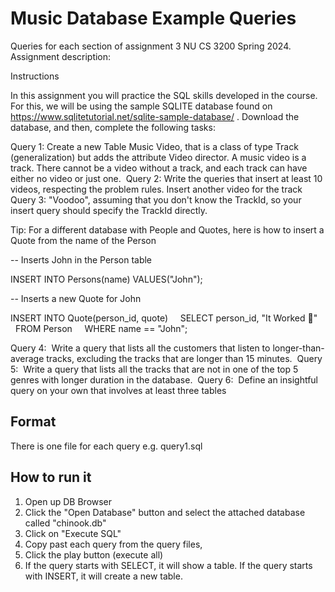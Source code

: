 # Music Database Example Queries

Queries for each section of assignment 3 NU CS 3200 Spring 2024. Assignment description:

  Instructions

  In this assignment you will practice the SQL skills developed in the course. For this, we will be using the sample SQLITE database found on https://www.sqlitetutorial.net/sqlite-sample-database/ . Download the database, and then, complete the following tasks:

  Query 1: Create a new Table Music Video, that is a class of type Track (generalization) but adds the attribute Video director. A music video is a track. There cannot be a video without a track, and each track can have either no video or just one. 
  Query 2: Write the queries that insert at least 10 videos, respecting the problem rules. Insert another video for the track
  Query 3: "Voodoo", assuming that you don't know the TrackId, so your insert query should specify the TrackId directly.

  Tip: For a different database with People and Quotes, here is how to insert a Quote from the name of the Person

  -- Inserts John in the Person table

  INSERT INTO Persons(name) VALUES("John");

  -- Inserts a new Quote for John

  INSERT INTO Quote(person_id, quote)
      SELECT person_id, "It Worked 🎉"
      FROM Person
      WHERE name == "John";

  Query 4:  Write a query that lists all the customers that listen to longer-than-average tracks, excluding the tracks that are longer than 15 minutes. 
  Query 5:  Write a query that lists all the tracks that are not in one of the top 5 genres with longer duration in the database. 
  Query 6:  Define an insightful query on your own that involves at least three tables


## Format

There is one file for each query e.g. query1.sql


## How to run it 
1) Open up DB Browser
2) Click the "Open Database" button and select the attached database called "chinook.db"
3) Click on "Execute SQL"
4) Copy past each query from the query files, 
5) Click the play button (execute all)
6) If the query starts with SELECT, it will show a table. 
If the query starts with INSERT, it will create a new table.